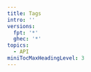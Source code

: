 ```yaml
---
title: Tags
intro: ''
versions:
  fpt: '*'
  ghec: '*'
topics:
  - API
miniTocMaxHeadingLevel: 3
---
```


